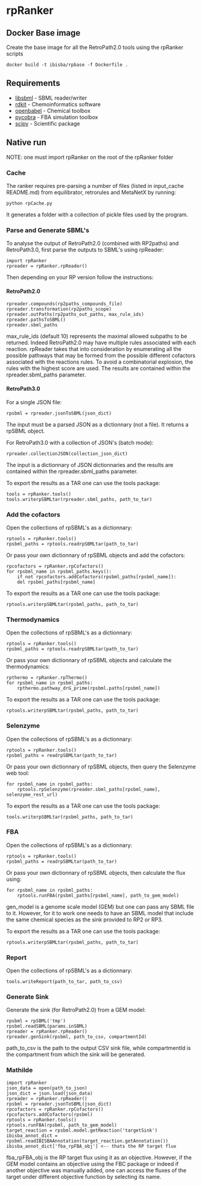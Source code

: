 # rpRanker

## Docker Base image

Create the base image for all the RetroPath2.0 tools using the rpRanker scripts

```
docker build -t ibisba/rpbase -f Dockerfile .
```

## Requirements

* [libsbml](http://sbml.org/Software/libSBML) - SBML reader/writer
* [rdkit](https://www.rdkit.org/) - Chemoinformatics software
* [openbabel](http://openbabel.org/wiki/Main_Page) - Chemical toolbox
* [pycobra](https://modal.lille.inria.fr/pycobra/) - FBA simulation toolbox
* [scipy](https://www.scipy.org/) - Scientific package

## Native run

NOTE: one must import rpRanker on the root of the rpRanker folder

### Cache

The ranker requires pre-parsing a number of files (listed in input_cache README.md) from equilibrator, retrorules and MetaNetX by running:

```
python rpCache.py
```

It generates a folder with a collection of pickle files used by the program.

### Parse and Generate SBML's

To analyse the output of RetroPath2.0 (combined with RP2paths) and RetroPath3.0, first parse the outputs to SBML's using rpReader:

```
import rpRanker
rpreader = rpRanker.rpReader()
```

Then depending on your RP version follow the instructions:

#### RetroPath2.0

```
rpreader.compounds(rp2paths_compounds_file)
rpreader.transformation(rp2paths_scope)
rpreader.outPaths(rp2paths_out_paths, max_rule_ids)
rpreader.pathsToSBML()
rpreader.sbml_paths
```

max_rule_ids (default 10) represents the maximal allowed subpaths to be returned. Indeed RetroPath2.0 may have multiple rules associated with each reaction. rpReader takes that into consideration by enumerating all the possible pathways that may be formed from the possible different cofactors associated with the reactions rules. To avoid a combinatorial explosion, the rules with the highest score are used. The results are contained within the rpreader.sbml_paths parameter.

#### RetroPath3.0 

For a single JSON file:

```
rpsbml = rpreader.jsonToSBML(json_dict)
```

The input must be a parsed JSON as a dictionnary (not a file). It returns a rpSBML object.

For RetroPath3.0 with a collection of JSON's (batch mode):

```
rpreader.collectionJSON(collection_json_dict)
```

The input is a dictionnary of JSON dictionnaries and the results are contained within the rpreader.sbml_paths parameter.

To export the results as a TAR one can use the tools package:

```
tools = rpRanker.tools()
tools.writerpSBMLtar(rpreader.sbml_paths, path_to_tar)
``` 

### Add the cofactors

Open the collections of rpSBML's as a dictionnary:

```
rptools = rpRanker.tools()
rpsbml_paths = rptools.readrpSBMLtar(path_to_tar)
``` 

Or pass your own dictionnary of rpSBML objects and add the cofactors:

```
rpcofactors = rpRanker.rpCofactors()
for rpsbml_name in rpsbml_paths.keys():
    if not rpcofactors.addCofactors(rpsbml_paths[rpsbml_name]):
	del rpsbml_paths[rpsbml_name]
```

To export the results as a TAR one can use the tools package:

```
rptools.writerpSBMLtar(rpsbml_paths, path_to_tar)
``` 

### Thermodynamics

Open the collections of rpSBML's as a dictionnary:

```
rptools = rpRanker.tools()
rpsbml_paths = rptools.readrpSBMLtar(path_to_tar)
``` 

Or pass your own dictionnary of rpSBML objects and calculate the thermodynamics:

```
rpthermo = rpRanker.rpThermo()
for rpsbml_name in rpsbml_paths:
    rpthermo.pathway_drG_prime(rpsbml.paths[rpsbml_name])
```

To export the results as a TAR one can use the tools package:

```
rptools.writerpSBMLtar(rpsbml_paths, path_to_tar)
``` 

### Selenzyme

Open the collections of rpSBML's as a dictionnary:

```
rptools = rpRanker.tools()
rpsbml_paths = readrpSBMLtar(path_to_tar)
``` 

Or pass your own dictionnary of rpSBML objects, then query the Selenzyme web tool:

```
for rpsbml_name in rpsbml_paths:
    rptools.rpSelenzyme(rpreader.sbml_paths[rpsbml_name], selenzyme_rest_url)
```

To export the results as a TAR one can use the tools package:

```
tools.writerpSBMLtar(rpsbml_paths, path_to_tar)
``` 

### FBA

Open the collections of rpSBML's as a dictionnary:

```
rptools = rpRanker.tools()
rpsbml_paths = readrpSBMLtar(path_to_tar)
``` 

Or pass your own dictionnary of rpSBML objects, then calculate the flux using:

```
for rpsbml_name in rpsbml_paths:
    rptools.runFBA(rpsbml_paths[rpsbml_name], path_to_gem_model) 
```

gen_model is a genome scale model (GEM) but one can pass any SBML file to it. However, for it to work one needs to have an SBML model that include the same chemical species as the sink provided to RP2 or RP3.

To export the results as a TAR one can use the tools package:

```
rptools.writerpSBMLtar(rpsbml_paths, path_to_tar)
``` 

### Report

Open the collections of rpSBML's as a dictionnary:

```
tools.writeReport(path_to_tar, path_to_csv)
```

### Generate Sink

Generate the sink (for RetroPath2.0) from a GEM model:

```
rpsbml = rpSBML('tmp')
rpsbml.readSBML(params.inSBML)
rpreader = rpRanker.rpReader()
rpreader.genSink(rpsbml, path_to_csv, compartmentId)
```

path_to_csv is the path to the output CSV sink file, while compartmentId is the compartment from which the sink will be generated.

### Mathilde

```
import rpRanker
json_data = open(path_to_json)
json_dict = json.load(json_data)
rpreader = rpRanker.rpReader()
rpsbml = rpreader.jsonToSBML(json_dict)
rpcofactors = rpRanker.rpCofactors()
rpcofactors.addCofactors(rpsbml)
rptools = rpRanker.tools()
rptools.runFBA(rpsbml, path_to_gem_model)
target_reaction = rpsbml.model.getReaction('targetSink')
ibisba_annot_dict = rpsbml.readIBISBAAnnotation(target_reaction.getAnnotation())
ibisba_annot_dict['fba_rpFBA_obj'] <-- thats the RP target flux
```

fba_rpFBA_obj is the RP target flux using it as an objective. However, if the GEM model contains an objective using the FBC package or indeed if another objective was manually added, one can access the fluxes of the target under different objective function by selecting its name.

